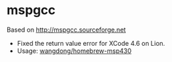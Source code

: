 mspgcc
======

Based on http://mspgcc.sourceforge.net

- Fixed the return value error for XCode 4.6 on Lion.
- Usage: [wangdong/homebrew-msp430](https://github.com/wangdong/homebrew-msp430)
